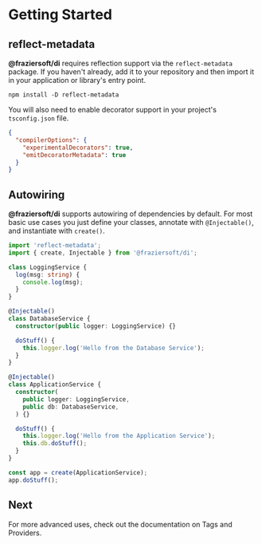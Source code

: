 # Getting Started

## reflect-metadata

**@fraziersoft/di** requires reflection support via the `reflect-metadata` package. If you
haven't already, add it to your repository and then import it in your application or library's
entry point.

```shell
npm install -D reflect-metadata
```

You will also need to enable decorator support in your project's `tsconfig.json` file.

```json
{
  "compilerOptions": {
    "experimentalDecorators": true,
    "emitDecoratorMetadata": true
  }
}
```

## Autowiring

**@fraziersoft/di** supports autowiring of dependencies by default. For most basic use cases
you just define your classes, annotate with `@Injectable()`, and instantiate with `create()`.

```ts
import 'reflect-metadata';
import { create, Injectable } from '@fraziersoft/di';

class LoggingService {
  log(msg: string) {
    console.log(msg);
  }
}

@Injectable()
class DatabaseService {
  constructor(public logger: LoggingService) {}

  doStuff() {
    this.logger.log('Hello from the Database Service');
  }
}

@Injectable()
class ApplicationService {
  constructor(
    public logger: LoggingService,
    public db: DatabaseService,
  ) {}

  doStuff() {
    this.logger.log('Hello from the Application Service');
    this.db.doStuff();
  }
}

const app = create(ApplicationService);
app.doStuff();
```

## Next

For more advanced uses, check out the documentation on Tags and Providers.
